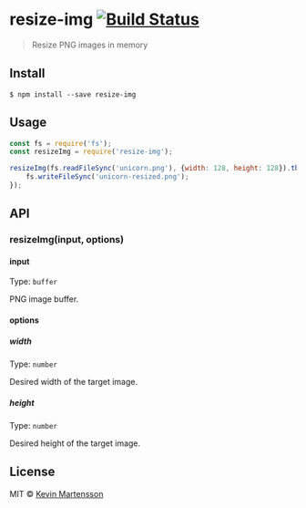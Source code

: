 # resize-img [![Build Status](https://travis-ci.org/kevva/resize-img.svg?branch=master)](https://travis-ci.org/kevva/resize-img)

> Resize PNG images in memory


## Install

```
$ npm install --save resize-img
```


## Usage

```js
const fs = require('fs');
const resizeImg = require('resize-img');

resizeImg(fs.readFileSync('unicorn.png'), {width: 128, height: 128}).then(buf => {
	fs.writeFileSync('unicorn-resized.png');
});
```


## API

### resizeImg(input, options)

#### input

Type: `buffer`

PNG image buffer.

#### options

##### width

Type: `number`

Desired width of the target image.

##### height

Type: `number`

Desired height of the target image.


## License

MIT © [Kevin Martensson](http://github.com/kevva)
